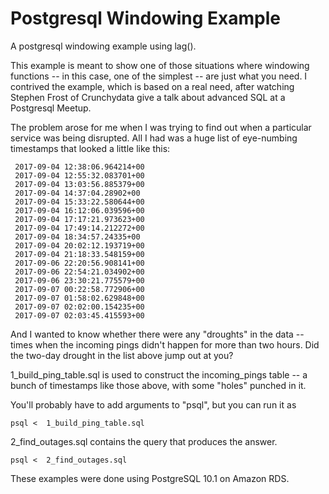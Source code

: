 # Postgresql Windowing Example
A postgresql windowing example using lag().

This example is meant to show one of those situations where windowing functions -- in this case, one of the simplest -- are
just what you need.   I contrived the example, which is based on a real need, after watching Stephen Frost of Crunchydata
give a talk about advanced SQL at a Postgresql Meetup.

The problem arose for me when I was trying to find out when a particular service was being disrupted.  All I had was a huge
list of eye-numbing timestamps that looked a little like this:
```
 2017-09-04 12:38:06.964214+00
 2017-09-04 12:55:32.083701+00
 2017-09-04 13:03:56.885379+00
 2017-09-04 14:37:04.28902+00
 2017-09-04 15:33:22.580644+00
 2017-09-04 16:12:06.039596+00
 2017-09-04 17:17:21.973623+00
 2017-09-04 17:49:14.212272+00
 2017-09-04 18:34:57.24335+00
 2017-09-04 20:02:12.193719+00
 2017-09-04 21:18:33.548159+00
 2017-09-06 22:20:56.908141+00
 2017-09-06 22:54:21.034902+00
 2017-09-06 23:30:21.775579+00
 2017-09-07 00:22:58.772906+00
 2017-09-07 01:58:02.629848+00
 2017-09-07 02:02:00.154235+00
 2017-09-07 02:03:45.415593+00
``` 
 
 And I wanted to know whether there were any "droughts" in the data -- times when the incoming pings didn't happen for more
 than two hours.   Did the two-day drought in the list above jump out at you?
 
 1_build_ping_table.sql  is used to construct the incoming_pings table -- a bunch of timestamps like those above, with some
 "holes" punched in it.
 
 You'll probably have to add arguments to "psql", but you  can run it as
 ```
 psql <  1_build_ping_table.sql 
 ```
 2_find_outages.sql contains the query that produces the answer.
 
 ```
 psql <  2_find_outages.sql
 ```
 These examples were done using PostgreSQL 10.1 on Amazon RDS.
 
